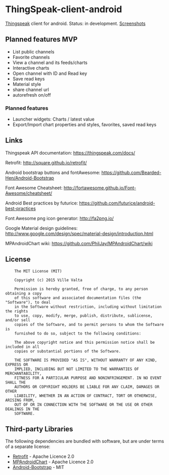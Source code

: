 ThingSpeak-client-android
=========
[Thingspeak](https://thingspeak.com/) client for android. Status: in development. [Screenshots](http://imgur.com/a/UXOpC)
## Planned features MVP
* List public channels
* Favorite channels
* View a channel and its feeds/charts
* Interactive charts
* Open channel with ID and Read key
* Save read keys
* Material style
* share channel url
* autorefresh on/off

### Planned features
* Launcher widgets: Charts / latest value
* Export/Import chart properties and styles, favorites, saved read keys

## Links

Thingspeak API documentation:
https://thingspeak.com/docs/

Retrofit: http://square.github.io/retrofit/

Android bootstrap buttons and fontAwesome: https://github.com/Bearded-Hen/Android-Bootstrap

Font Awesome Cheatsheet: http://fortawesome.github.io/Font-Awesome/cheatsheet/

Android Best practices by futurice: https://github.com/futurice/android-best-practices

Font Awesome png icon generator: http://fa2png.io/

Google Material design guidelines: http://www.google.com/design/spec/material-design/introduction.html

MPAndroidChart wiki: https://github.com/PhilJay/MPAndroidChart/wiki

## License
        The MIT License (MIT)
        
        Copyright (c) 2015 Ville Valta
        
        Permission is hereby granted, free of charge, to any person obtaining a copy
        of this software and associated documentation files (the "Software"), to deal
        in the Software without restriction, including without limitation the rights
        to use, copy, modify, merge, publish, distribute, sublicense, and/or sell
        copies of the Software, and to permit persons to whom the Software is
        furnished to do so, subject to the following conditions:
        
        The above copyright notice and this permission notice shall be included in all
        copies or substantial portions of the Software.
        
        THE SOFTWARE IS PROVIDED "AS IS", WITHOUT WARRANTY OF ANY KIND, EXPRESS OR
        IMPLIED, INCLUDING BUT NOT LIMITED TO THE WARRANTIES OF MERCHANTABILITY,
        FITNESS FOR A PARTICULAR PURPOSE AND NONINFRINGEMENT. IN NO EVENT SHALL THE
        AUTHORS OR COPYRIGHT HOLDERS BE LIABLE FOR ANY CLAIM, DAMAGES OR OTHER
        LIABILITY, WHETHER IN AN ACTION OF CONTRACT, TORT OR OTHERWISE, ARISING FROM,
        OUT OF OR IN CONNECTION WITH THE SOFTWARE OR THE USE OR OTHER DEALINGS IN THE
        SOFTWARE.
        
## Third-party Libraries

The following dependencies are bundled with software, but are under terms of a separate license:
* [Retrofit](http://square.github.io/retrofit/) - Apache Licence 2.0
* [MPAndroidChart](https://github.com/PhilJay/MPAndroidChart) - Apache Licence 2.0
* [Android-Bootstrap](https://github.com/Bearded-Hen/Android-Bootstrap) - MIT
